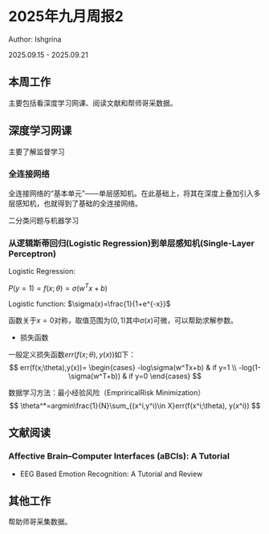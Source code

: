 # 2025年九月周报2

Author: Ishgrina

2025.09.15 - 2025.09.21

## 本周工作

主要包括看深度学习网课、阅读文献和帮师哥采数据。

## 深度学习网课

主要了解监督学习

### 全连接网络

全连接网络的“基本单元”——单层感知机。在此基础上，将其在深度上叠加引入多层感知机，也就得到了基础的全连接网络。

二分类问题与机器学习

### 从逻辑斯蒂回归(Logistic Regression)到单层感知机(Single-Layer Perceptron)

Logistic Regression:

$P(y=1)=f(x;\theta)=\sigma(w^Tx+b)$

Logistic function: $\sigma(x)=\frac{1}{1+e^{-x}}$

函数关于$x=0$对称，取值范围为$(0,1)$其中$\sigma(x)$可微，可以帮助求解参数。

- 损失函数

一般定义损失函数$err(f(x;\theta), y(x))$如下：
$$
err(f(x;\theta),y(x))=
\begin{cases}
-log\sigma(w^Tx+b) & if y=1 \\
-log(1-\sigma(w^T+b)) & if y=0
\end{cases}
$$

数据学习方法：最小经验风险（EmpriricalRisk Minimization）
$$
\theta^*=argmin\frac{1}{N}\sum_{(x^i,y^i)\in X}err(f(x^i;\theta), y(x^i))
$$

## 文献阅读

### Affective Brain–Computer Interfaces (aBCIs): A Tutorial

- EEG Based Emotion Recognition: A Tutorial and Review

## 其他工作

帮助师哥采集数据。

